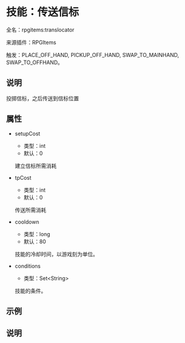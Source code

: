 # 技能：传送信标

<!-- 本文件是通过游戏内 `/rpgitem gen-wiki` 命令生成的。 -->
<!-- 请只在对应的 "beginCustomXXXX" 与 "endCustomXXXX" 间编辑。  -->
<!-- 如果您想修改技能或其属性的描述， -->
<!-- 请修改 "resources/lang/zh_CN.yml" 中对应的项。 -->

全名：rpgitems:translocator

来源插件：RPGItems

触发：PLACE_OFF_HAND, PICKUP_OFF_HAND, SWAP_TO_MAINHAND, SWAP_TO_OFFHAND。

<!-- beginCustomHeader -->
<!-- endCustomHeader -->

## 说明

投掷信标，之后传送到信标位置
<!-- beginCustomDescription -->
<!-- endCustomDescription -->

## 属性

* setupCost

  * 类型：int
  * 默认：0

  建立信标所需消耗

* tpCost

  * 类型：int
  * 默认：0

  传送所需消耗

* cooldown

  * 类型：long
  * 默认：80

  技能的冷却时间，以游戏刻为单位。

* conditions

  * 类型：Set&lt;String&gt;

  技能的条件。

<!-- beginCustomProperties -->
<!-- endCustomProperties -->

## 示例

<!-- beginCustomExample -->
<!-- endCustomExample -->

## 说明

<!-- beginCustomNote -->
<!-- endCustomNote -->